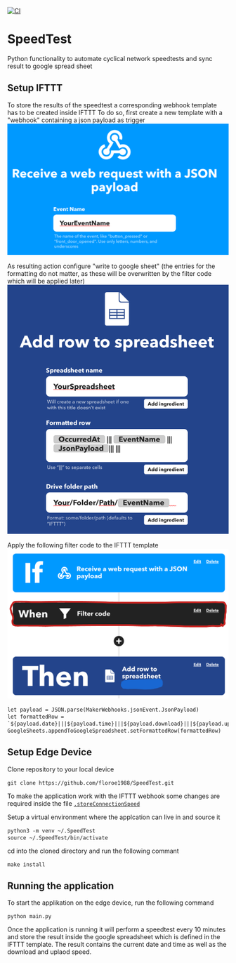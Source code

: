 [![CI](https://github.com/floroe1988/SpeedTest/actions/workflows/main.yml/badge.svg)](https://github.com/floroe1988/SpeedTest/actions/workflows/main.yml)

# SpeedTest
Python functionality to automate cyclical network speedtests and sync result to google
spread sheet

## Setup IFTTT
To store the results of the speedtest a corresponding webhook template has to be created 
inside IFTTT
To do so, first create a new template with a "webhook" containing a json payload as trigger
![IFTTT Trigger](docs/Trigger.png)

As resulting action configure "write to google sheet" (the entries for the formatting do not
matter, as these will be overwritten by the filter code which will be applied later)
![IFTTT Action](docs/Action.png)

Apply the following filter code to the IFTTT template
![IFTTT FilterCoce](docs/FilterCode.png)
```
let payload = JSON.parse(MakerWebhooks.jsonEvent.JsonPayload)
let formattedRow = `${payload.date}|||${payload.time}|||${payload.download}|||${payload.upload}`
GoogleSheets.appendToGoogleSpreadsheet.setFormattedRow(formattedRow)
```

## Setup Edge Device
Clone repository to your local device
```
git clone https://github.com/floroe1988/SpeedTest.git
```

To make the application work with the IFTTT webhook some changes are required
inside the file [`.storeConnectionSpeed`](https://github.com/floroe1988/SpeedTest/src/StoreConnectionSpeed)

Setup a virtual environment where the applcation can live in and source it
```
python3 -m venv ~/.SpeedTest
source ~/.SpeedTest/bin/activate
```

cd into the cloned directory and run the following commant
```
make install
```

## Running the application
To start the applikation on the edge device, run the following command
```
python main.py
```

Once the application is running it will perform a speedtest every 10 minutes and store the result
inside the google spreadsheet which is defined in the IFTTT template. The result contains the 
current date and time as well as the download and uplaod speed.
